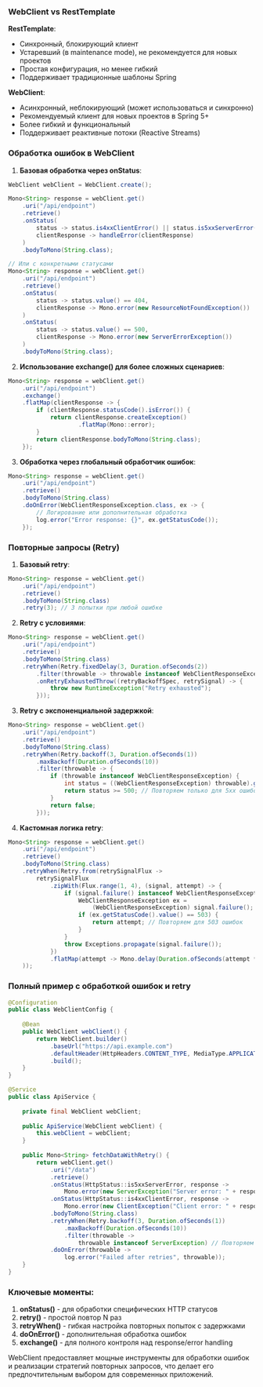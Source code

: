 ### WebClient vs RestTemplate

**RestTemplate**:
- Синхронный, блокирующий клиент
- Устаревший (в maintenance mode), не рекомендуется для новых проектов
- Простая конфигурация, но менее гибкий
- Поддерживает традиционные шаблоны Spring

**WebClient**:
- Асинхронный, неблокирующий (может использоваться и синхронно)
- Рекомендуемый клиент для новых проектов в Spring 5+
- Более гибкий и функциональный
- Поддерживает реактивные потоки (Reactive Streams)

### Обработка ошибок в WebClient

1. **Базовая обработка через onStatus**:
```java
WebClient webClient = WebClient.create();

Mono<String> response = webClient.get()
    .uri("/api/endpoint")
    .retrieve()
    .onStatus(
        status -> status.is4xxClientError() || status.is5xxServerError(),
        clientResponse -> handleError(clientResponse)
    )
    .bodyToMono(String.class);

// Или с конкретными статусами
Mono<String> response = webClient.get()
    .uri("/api/endpoint")
    .retrieve()
    .onStatus(
        status -> status.value() == 404,
        clientResponse -> Mono.error(new ResourceNotFoundException())
    )
    .onStatus(
        status -> status.value() == 500,
        clientResponse -> Mono.error(new ServerErrorException())
    )
    .bodyToMono(String.class);
```

2. **Использование exchange() для более сложных сценариев**:
```java
Mono<String> response = webClient.get()
    .uri("/api/endpoint")
    .exchange()
    .flatMap(clientResponse -> {
        if (clientResponse.statusCode().isError()) {
            return clientResponse.createException()
                    .flatMap(Mono::error);
        }
        return clientResponse.bodyToMono(String.class);
    });
```

3. **Обработка через глобальный обработчик ошибок**:
```java
Mono<String> response = webClient.get()
    .uri("/api/endpoint")
    .retrieve()
    .bodyToMono(String.class)
    .doOnError(WebClientResponseException.class, ex -> {
        // Логирование или дополнительная обработка
        log.error("Error response: {}", ex.getStatusCode());
    });
```

### Повторные запросы (Retry)

1. **Базовый retry**:
```java
Mono<String> response = webClient.get()
    .uri("/api/endpoint")
    .retrieve()
    .bodyToMono(String.class)
    .retry(3); // 3 попытки при любой ошибке
```

2. **Retry с условиями**:
```java
Mono<String> response = webClient.get()
    .uri("/api/endpoint")
    .retrieve()
    .bodyToMono(String.class)
    .retryWhen(Retry.fixedDelay(3, Duration.ofSeconds(2))
        .filter(throwable -> throwable instanceof WebClientResponseException)
        .onRetryExhaustedThrow((retryBackoffSpec, retrySignal) -> {
            throw new RuntimeException("Retry exhausted");
        }));
```

3. **Retry с экспоненциальной задержкой**:
```java
Mono<String> response = webClient.get()
    .uri("/api/endpoint")
    .retrieve()
    .bodyToMono(String.class)
    .retryWhen(Retry.backoff(3, Duration.ofSeconds(1))
        .maxBackoff(Duration.ofSeconds(10))
        .filter(throwable -> {
            if (throwable instanceof WebClientResponseException) {
                int status = ((WebClientResponseException) throwable).getStatusCode().value();
                return status >= 500; // Повторяем только для 5xx ошибок
            }
            return false;
        }));
```

4. **Кастомная логика retry**:
```java
Mono<String> response = webClient.get()
    .uri("/api/endpoint")
    .retrieve()
    .bodyToMono(String.class)
    .retryWhen(Retry.from(retrySignalFlux -> 
        retrySignalFlux
            .zipWith(Flux.range(1, 4), (signal, attempt) -> {
                if (signal.failure() instanceof WebClientResponseException) {
                    WebClientResponseException ex = 
                        (WebClientResponseException) signal.failure();
                    if (ex.getStatusCode().value() == 503) {
                        return attempt; // Повторяем для 503 ошибок
                    }
                }
                throw Exceptions.propagate(signal.failure());
            })
            .flatMap(attempt -> Mono.delay(Duration.ofSeconds(attempt * 2)))
    ));
```

### Полный пример с обработкой ошибок и retry

```java
@Configuration
public class WebClientConfig {
    
    @Bean
    public WebClient webClient() {
        return WebClient.builder()
            .baseUrl("https://api.example.com")
            .defaultHeader(HttpHeaders.CONTENT_TYPE, MediaType.APPLICATION_JSON_VALUE)
            .build();
    }
}

@Service
public class ApiService {
    
    private final WebClient webClient;
    
    public ApiService(WebClient webClient) {
        this.webClient = webClient;
    }
    
    public Mono<String> fetchDataWithRetry() {
        return webClient.get()
            .uri("/data")
            .retrieve()
            .onStatus(HttpStatus::is5xxServerError, response -> 
                Mono.error(new ServerException("Server error: " + response.statusCode())))
            .onStatus(HttpStatus::is4xxClientError, response -> 
                Mono.error(new ClientException("Client error: " + response.statusCode())))
            .bodyToMono(String.class)
            .retryWhen(Retry.backoff(3, Duration.ofSeconds(1))
                .maxBackoff(Duration.ofSeconds(10))
                .filter(throwable -> 
                    throwable instanceof ServerException) // Повторяем только серверные ошибки
            .doOnError(throwable -> 
                log.error("Failed after retries", throwable));
    }
}
```

### Ключевые моменты:

1. **onStatus()** - для обработки специфических HTTP статусов
2. **retry()** - простой повтор N раз
3. **retryWhen()** - гибкая настройка повторных попыток с задержками
4. **doOnError()** - дополнительная обработка ошибок
5. **exchange()** - для полного контроля над response/error handling

WebClient предоставляет мощные инструменты для обработки ошибок и реализации стратегий повторных запросов, что делает его предпочтительным выбором для современных приложений.